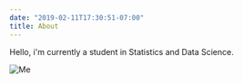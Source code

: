 ```yaml
---
date: "2019-02-11T17:30:51-07:00"
title: About
---
```


Hello, i'm currently a student in Statistics and Data Science.

![Me](/about_files/me.jpg)
